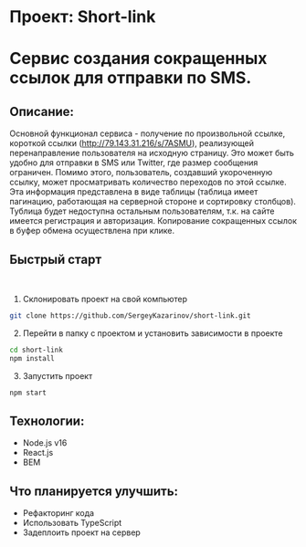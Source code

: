 # Проект: Short-link

# Сервис создания сокращенных ссылок для отправки по SMS.

## Описание:

Основной функционал сервиса - получение по произвольной ссылке, короткой ссылки (http://79.143.31.216/s/7ASMU), реализующей перенаправление пользователя на исходную страницу. Это может быть удобно для отправки в SMS или Twitter, где размер сообщения ограничен. Помимо этого, пользователь, создавший укороченную ссылку, может просматривать количество переходов по этой ссылке. Эта информация представлена в виде таблицы (таблица имеет пагинацию, работающая на серверной стороне и сортировку столбцов). Тублица будет недоступна остальным пользователям, т.к. на сайте имеется регистрация и авторизация.
Копирование сокращенных ссылок в буфер обмена осуществлена при клике.

## Быстрый старт

<br />

1. Склонировать проект на свой компьютер

```bash
git clone https://github.com/SergeyKazarinov/short-link.git
```

2. Перейти в папку с проектом и установить зависимости в проекте

```bash
cd short-link
npm install
```

3. Запустить проект

```bash
npm start
```

## Технологии:

- Node.js v16
- React.js
- BEM

## Что планируется улучшить:

- Рефакторинг кода
- Использовать TypeScript
- Задеплоить проект на сервер

